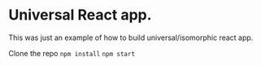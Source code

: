 # Universal React app. 

This was just an example of how to build universal/isomorphic react app. 

Clone the repo
`npm install`
`npm start`
